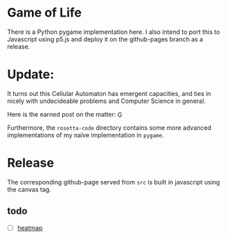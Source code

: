 # Game of Life

There is a Python pygame implementation here. I also intend to port this to Javascript using p5.js and deploy it on the github-pages branch as a release.

# Update:

It turns out this Cellular Automaton has emergent capacities, and ties in nicely with undecideable problems and Computer Science in general.

Here is the earned post on the matter: <a href="https://abaj.ai/projects/csp/game-of-life"><img src="https://abaj.ai/abs_hsv.svg" alt="Game of Life" style="vertical-align: text-bottom; width: 16px; height: auto;"></a>

Furthermore, the `rosetta-code` directory contains some more advanced implementations of my naïve implementation in `pygame`.

# Release

The corresponding github-page served from `src` is built in javascript using the canvas tag.

## todo

- [ ] [heatmap](https://www.youtube.com/watch?v=7ovnav292dY)
